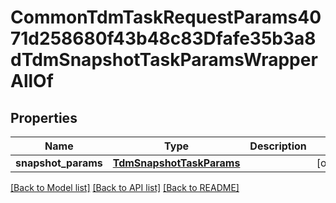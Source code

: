 # CommonTdmTaskRequestParams4071d258680f43b48c83Dfafe35b3a8dTdmSnapshotTaskParamsWrapperAllOf


## Properties
Name | Type | Description | Notes
------------ | ------------- | ------------- | -------------
**snapshot_params** | [**TdmSnapshotTaskParams**](TdmSnapshotTaskParams.md) |  | [optional] 

[[Back to Model list]](../README.md#documentation-for-models) [[Back to API list]](../README.md#documentation-for-api-endpoints) [[Back to README]](../README.md)


